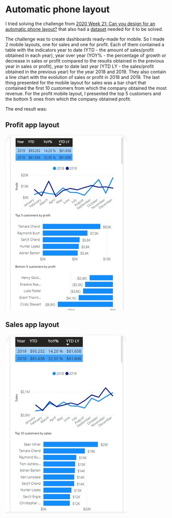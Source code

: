 # Automatic phone layout

I tried solving the challenge from [2020 Week 21: Can you design for an automatic phone layout?](http://www.workout-wednesday.com/2020w21/) that also had a [dataset](https://data.world/annjackson/20194-tableau-superstore) needed for it to be solved.

The challenge was to create dashboards ready-made for mobile. 
So I made 2 mobile layouts, one for sales and one for profit. Each of them contained a table with the indicators year to date (YTD - the amount of sales/profit obtained in each year), year over year (YOY% - the percentage of growth or decrease in sales or profit compared to the results obtained in the previous year in sales or profit), year to date last year (YTD LY - the sales/profit obtained in the previous year) for the year 2018 and 2019.
They also contain a line chart with the evolution of sales or profit in 2018 and 2019.
The last thing presented for the mobile layout for sales was a bar chart that contained the first 10 customers from which the company obtained the most revenue. For the profit mobile layout, I presented the top 5 customers and the bottom 5 ones from which the company obtained profit.

The end result was:

## Profit app layout

<img src='Profit app layout.jpg'>


## Sales app layout

<img src='Sales app layout.jpg'>
